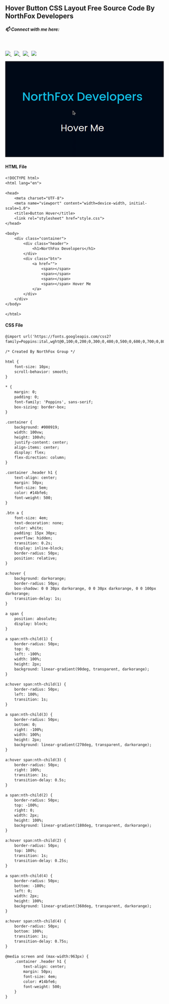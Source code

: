 ## Hover Button CSS Layout Free Source Code By NorthFox Developers

##### 📫 Connect with me here:<br />
 <br />
 <p>
  <a target="_blank" href="https://www.instagram.com/princu.09">
    <img src="https://img.shields.io/badge/princu.09-386938188?style=flat&logo=instagram&color=black">
  </a> &nbsp; 
  <a target="_blank" href="https://twitter.com/princu09">
    <img src="https://img.shields.io/badge/@princu09-30302f?style=flat&logo=twitter&color=black">
  </a>&nbsp; 
  <a target="_blank" href="https://github.com/princu09">
    <img src="https://img.shields.io/badge/@princu09-30302f?style=flat&logo=github&color=black">
  </a>&nbsp;
    <a target="_blank" href="https://www.t.me/proghub09">
    <img src="https://img.shields.io/badge/ProgHub09-386938188?style=flat&logo=telegram&color=black">
  </a>
</p>

![Video Here](HoverButton.gif)

#### HTML File

```
<!DOCTYPE html>
<html lang="en">

<head>
    <meta charset="UTF-8">
    <meta name="viewport" content="width=device-width, initial-scale=1.0">
    <title>Button Hover</title>
    <link rel="stylesheet" href="style.css">
</head>

<body>
    <div class="container">
        <div class="header">
            <h1>NorthFox Developers</h1>
        </div>
        <div class="btn">
            <a href="">
                <span></span>
                <span></span>
                <span></span>
                <span></span> Hover Me
            </a>
        </div>
    </div>
</body>

</html>
```


#### CSS File

```
@import url('https://fonts.googleapis.com/css2?family=Poppins:ital,wght@0,100;0,200;0,300;0,400;0,500;0,600;0,700;0,800;1,100;1,200;1,300;1,400;1,500;1,600;1,700&display=swap');

/* Created By NorthFox Group */

html {
    font-size: 10px;
    scroll-behavior: smooth;
}

* {
    margin: 0;
    padding: 0;
    font-family: 'Poppins', sans-serif;
    box-sizing: border-box;
}

.container {
    background: #000919;
    width: 100vw;
    height: 100vh;
    justify-content: center;
    align-items: center;
    display: flex;
    flex-direction: column;
}

.container .header h1 {
    text-align: center;
    margin: 50px;
    font-size: 5em;
    color: #14bfe6;
    font-weight: 500;
}

.btn a {
    font-size: 4em;
    text-decoration: none;
    color: white;
    padding: 15px 30px;
    overflow: hidden;
    transition: 0.2s;
    display: inline-block;
    border-radius: 50px;
    position: relative;
}

a:hover {
    background: darkorange;
    border-radius: 50px;
    box-shadow: 0 0 30px darkorange, 0 0 30px darkorange, 0 0 100px darkorange;
    transition-delay: 1s;
}

a span {
    position: absolute;
    display: block;
}

a span:nth-child(1) {
    border-radius: 50px;
    top: 0;
    left: -100%;
    width: 100%;
    height: 2px;
    background: linear-gradient(90deg, transparent, darkorange);
}

a:hover span:nth-child(1) {
    border-radius: 50px;
    left: 100%;
    transition: 1s;
}

a span:nth-child(3) {
    border-radius: 50px;
    bottom: 0;
    right: -100%;
    width: 100%;
    height: 2px;
    background: linear-gradient(270deg, transparent, darkorange);
}

a:hover span:nth-child(3) {
    border-radius: 50px;
    right: 100%;
    transition: 1s;
    transition-delay: 0.5s;
}

a span:nth-child(2) {
    border-radius: 50px;
    top: -100%;
    right: 0;
    width: 2px;
    height: 100%;
    background: linear-gradient(180deg, transparent, darkorange);
}

a:hover span:nth-child(2) {
    border-radius: 50px;
    top: 100%;
    transition: 1s;
    transition-delay: 0.25s;
}

a span:nth-child(4) {
    border-radius: 50px;
    bottom: -100%;
    left: 0;
    width: 2px;
    height: 100%;
    background: linear-gradient(360deg, transparent, darkorange);
}

a:hover span:nth-child(4) {
    border-radius: 50px;
    bottom: 100%;
    transition: 1s;
    transition-delay: 0.75s;
}

@media screen and (max-width:963px) {
    .container .header h1 {
        text-align: center;
        margin: 50px;
        font-size: 4em;
        color: #14bfe6;
        font-weight: 500;
    }
}
```
